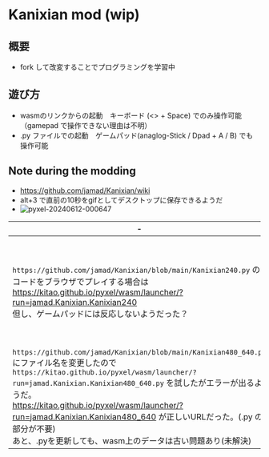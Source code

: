 # Kanixian mod (wip)

## 概要
- fork して改変することでプログラミングを学習中

## 遊び方
- wasmのリンクからの起動　キーボード (<> + Space) でのみ操作可能　（gamepad で操作できない理由は不明）
- .py ファイルでの起動　ゲームパッド(anaglog-Stick / Dpad +  A / B) でも　操作可能

## Note during the modding
-  https://github.com/jamad/Kanixian/wiki
-  alt+3 で直前の10秒をgifとしてデスクトップに保存できるようだ
-  ![pyxel-20240612-000647](https://github.com/jamad/Kanixian/assets/949913/1e7b8aab-01e6-4573-89fe-6c8ecf2a3e47)
 
|-|-|
|-|-|
|`https://github.com/jamad/Kanixian/blob/main/Kanixian240.py` のコードをブラウザでプレイする場合は https://kitao.github.io/pyxel/wasm/launcher/?run=jamad.Kanixian.Kanixian240 <br> 但し、ゲームパッドには反応しないようだった？|マウスクリックで開始し、Enterでゲームスタート、矢印キーとスペースキーでプレイはできた。|
|`https://github.com/jamad/Kanixian/blob/main/Kanixian480_640.py` にファイル名を変更したので　`https://kitao.github.io/pyxel/wasm/launcher/?run=jamad.Kanixian.Kanixian480_640.py` を試したがエラーが出るようだ。<br> https://kitao.github.io/pyxel/wasm/launcher/?run=jamad.Kanixian.Kanixian480_640 が正しいURLだった。(.py の部分が不要)<br>あと、.pyを更新しても、wasm上のデータは古い問題あり(未解決)|![pyxel-20240612-175422](https://github.com/jamad/Kanixian/assets/949913/46d4f5a3-3da7-4dcd-9944-5236104419c5)|

